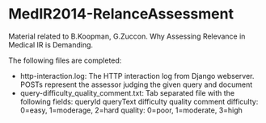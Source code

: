 MedIR2014-RelanceAssessment
===========================

Material related to B.Koopman, G.Zuccon. Why Assessing Relevance in Medical IR is Demanding. 

The following files are completed:

- http-interaction.log: The HTTP interaction log from Django webserver. POSTs represent the assessor judging the given query and document
- query-difficulty_quality_comment.txt: Tab separated file with the following fields:
	queryId	queryText	difficulty	quality	comment
	difficulty: 0=easy, 1=moderage, 2=hard
	quality: 0=poor, 1=moderate, 3=high
